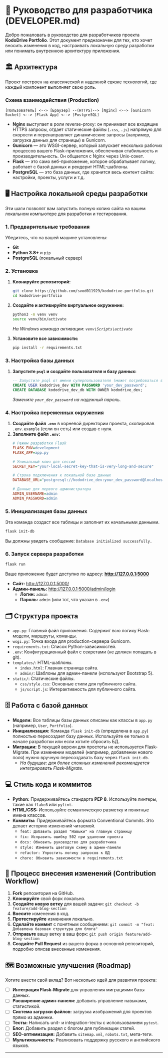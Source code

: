 # 📖 Руководство для разработчика (DEVELOPER.md)

Добро пожаловать в руководство для разработчиков проекта **KodoDrive Portfolio**. Этот документ предназначен для тех, кто хочет вносить изменения в код, настраивать локальную среду разработки или понимать внутреннюю архитектуру приложения.

## 🏛️ Архитектура

Проект построен на классической и надежной связке технологий, где каждый компонент выполняет свою роль.

### Схема взаимодействия (Production)

```
[Пользователь] <--> [Браузер] --(HTTPS)--> [Nginx] <--> [Gunicorn Socket] <--> [Flask App] <--> [PostgreSQL]
```

-   **Nginx** выступает в роли reverse-proxy: он принимает все входящие HTTPS запросы, отдает статические файлы (`.css`, `.js`) напрямую для скорости и перенаправляет динамические запросы (например, загрузка данных для страницы) в Gunicorn.
-   **Gunicorn** — это WSGI-сервер, который запускает несколько рабочих процессов вашего Flask-приложения, обеспечивая стабильность и производительность. Он общается с Nginx через Unix-сокет.
-   **Flask** — это само веб-приложение, которое обрабатывает логику, работает с базой данных и рендерит HTML-шаблоны.
-   **PostgreSQL** — это база данных, где хранится весь контент сайта: настройки, проекты, услуги и т.д.

## 🖥️ Настройка локальной среды разработки

Эти шаги позволят вам запустить полную копию сайта на вашем локальном компьютере для разработки и тестирования.

### 1. Предварительные требования

Убедитесь, что на вашей машине установлены:
-   **Git**
-   **Python 3.8+** и `pip`
-   **PostgreSQL** (локальный сервер)

### 2. Установка

1.  **Клонируйте репозиторий:**
    ```bash
    git clone https://github.com/svod011929/kododrive-portfolio.git
    cd kododrive-portfolio
    ```

2.  **Создайте и активируйте виртуальное окружение:**
    ```bash
    python3 -m venv venv
    source venv/bin/activate
    ```
    *На Windows команда активации: `venv\Scripts\activate`*

3.  **Установите все зависимости:**
    ```bash
    pip install -r requirements.txt
    ```

### 3. Настройка базы данных

1.  **Запустите `psql` и создайте пользователя и базу данных:**
    ```sql
    -- Запустите psql от имени суперпользователя (может потребоваться sudo -u postgres psql)
    CREATE USER kododrive_dev WITH PASSWORD 'your_dev_password';
    CREATE DATABASE kododrive_dev_db WITH OWNER kododrive_dev;
    ```
    *Замените `your_dev_password` на надежный пароль.*

### 4. Настройка переменных окружения

1.  **Создайте файл `.env`** в корневой директории проекта, скопировав `.env.example` (если он есть) или создав с нуля.
2.  **Заполните файл `.env`:**
    ```ini
    # Режим разработки Flask
    FLASK_ENV=development
    FLASK_APP=app.py

    # Уникальный ключ для сессий
    SECRET_KEY="your-local-secret-key-that-is-very-long-and-secure"

    # Строка подключения к локальной базе данных
    DATABASE_URL="postgresql://kododrive_dev:your_dev_password@localhost:5432/kododrive_dev_db"

    # Данные для первого администратора
    ADMIN_USERNAME=admin
    ADMIN_PASSWORD=admin
    ```

### 5. Инициализация базы данных

Эта команда создаст все таблицы и заполнит их начальными данными.

```bash
flask init-db
```
Вы должны увидеть сообщение: `Database initialized successfully.`

### 6. Запуск сервера разработки

```bash
flask run
```
Ваше приложение будет доступно по адресу: **http://127.0.0.1:5000**

-   **Сайт:** http://127.0.0.1:5000/
-   **Админ-панель:** http://127.0.0.1:5000/admin/login
    -   **Логин:** `admin`
    -   **Пароль:** `admin` (или тот, что указан в `.env`)

## 🗂️ Структура проекта

-   `app.py`: Главный файл приложения. Содержит всю логику Flask: модели, маршруты, команды.
-   `wsgi.py`: Точка входа для production-сервера Gunicorn.
-   `requirements.txt`: Список Python-зависимостей.
-   `.env`: Конфигурационный файл с секретами (не должен попадать в git).
-   `templates/`: HTML-шаблоны.
    -   `index.html`: Главная страница сайта.
    -   `admin/`: Шаблоны для админ-панели (используют Bootstrap 5).
-   `static/`: Статические файлы.
    -   `css/style.css`: Основные стили для публичного сайта.
    -   `js/script.js`: Интерактивность для публичного сайта.

## 🗄️ Работа с базой данных

-   **Модели:** Все таблицы базы данных описаны как классы в `app.py` (например, `User`, `Portfolio`).
-   **Инициализация:** Команда `flask init-db` (определена в `app.py`) полностью пересоздает базу данных. Используйте ее только в начале разработки или если хотите сбросить БД.
-   **Миграции:** В текущей версии для простоты не используется Flask-Migrate. При изменении моделей (например, добавлении нового поля) нужно вручную пересоздавать базу через `flask init-db`.
    -   *На будущее: для более сложных изменений рекомендуется интегрировать Flask-Migrate.*

## 💻 Стиль кода и коммитов

-   **Python:** Придерживайтесь стандарта **PEP 8**. Используйте линтеры, такие как `flake8` или `pylint`.
-   **HTML/CSS:** Используйте семантическую разметку и понятные имена классов.
-   **Коммиты:** Придерживайтесь формата Conventional Commits. Это делает историю изменений читаемой.
    -   `feat: Добавить раздел "Навыки" на главную страницу`
    -   `fix: Исправить ошибку 502 при удалении проекта`
    -   `docs: Обновить руководство для разработчика`
    -   `style: Изменить цветовую схему в админ-панели`
    -   `refactor: Упростить логику запросов к БД`
    -   `chore: Обновить зависимости в requirements.txt`

## 🤝 Процесс внесения изменений (Contribution Workflow)

1.  **Fork** репозитория на GitHub.
2.  **Клонируйте** свой форк локально.
3.  **Создайте новую ветку** для вашей задачи: `git checkout -b feature/add-blog-section`
4.  **Внесите** изменения в код.
5.  **Протестируйте** изменения локально.
6.  **Сделайте коммит** с понятным сообщением: `git commit -m "feat: Добавлена базовая структура для блога"`
7.  **Отправьте** вашу ветку в ваш форк: `git push origin feature/add-blog-section`
8.  **Создайте Pull Request** из вашего форка в основной репозиторий, подробно описав внесенные изменения.

## 🗺️ Возможные улучшения (Roadmap)

Хотите внести свой вклад? Вот несколько идей для развития проекта:

-   [ ] **Интеграция Flask-Migrate** для управления миграциями базы данных.
-   [ ] **Расширение админ-панели:** добавить управление навыками, статистикой.
-   [ ] **Система загрузки файлов:** загрузка изображений для проектов прямо из админки.
-   [ ] **Тесты:** Написать unit- и integration-тесты с использованием `pytest`.
-   [ ] **Блог:** Добавить раздел с блогом для публикации статей.
-   [ ] **SEO-оптимизация:** Добавить `sitemap.xml`, `robots.txt`, мета-теги.
-   [ ] **Мультиязычность:** Реализовать поддержку русского и английского языков.

---
